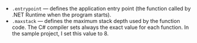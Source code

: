* `.entrypoint` — defines the application entry point (the function called by .NET Runtime when the program starts).
* `.maxstack` — defines the maximum stack depth used by the function code. The C# compiler sets always the exact value for each function. In the sample project, I set this value to 8.
